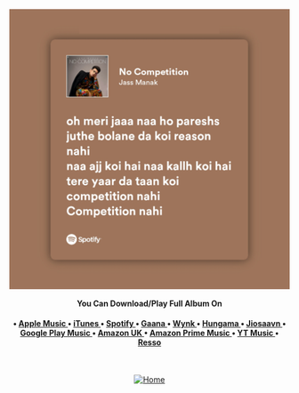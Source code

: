 <img src="https://github.com/ikx7a/ikx7a/blob/main/Now%20Playing/No%20Competition.png">

<div align="center">

**You Can Download/Play Full Album On**

<p align="center">
<h4><b>

   • <a href="https://apple.co/33Q3sEy"> Apple Music </a>
   • <a href="https://apple.co/33Q3sEy"> iTunes </a>
   • <a href="https://spoti.fi/3iO9USE"> Spotify </a>
   • <a href="https://bit.ly/3aDZwJJ"> Gaana </a>
   • <a href="https://bit.ly/35TKhwe"> Wynk </a>
   • <a href="https://bit.ly/328I1xh"> Hungama </a>
   • <a href="https://bit.ly/2FY7OAQ"> Jiosaavn </a>
   • <a href="https://bit.ly/3iNoaLb"> Google Play Music </a>
   • <a href="https://amzn.to/35TqFby"> Amazon UK </a>
   • <a href="https://amzn.to/2RKBNPG"> Amazon Prime Music </a>
   • <a href="https://bit.ly/35N2Hyy"> YT Music </a>
   • <a href="https://bit.ly/2Q8qDDr"> Resso </a>

</h4></b></p>
<br/>

[![Home](https://custom-icon-badges.demolab.com/badge/Home-Page-blue.svg?logo=home&logoColor=white)](https://github.com/ikx7a/ikx7a)

</div>
